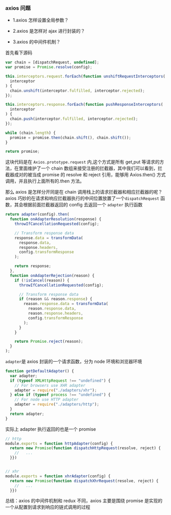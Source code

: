 ### axios 问题

- 1.axios 怎样设置全局参数？

- 2.axios 是怎样对 ajax 进行封装的？

- 3.axios 的中间件机制？

首先看下源码

```js
var chain = [dispatchRequest, undefined];
var promise = Promise.resolve(config);

this.interceptors.request.forEach(function unshiftRequestInterceptors(
  interceptor
) {
  chain.unshift(interceptor.fulfilled, interceptor.rejected);
});

this.interceptors.response.forEach(function pushResponseInterceptors(
  interceptor
) {
  chain.push(interceptor.fulfilled, interceptor.rejected);
});

while (chain.length) {
  promise = promise.then(chain.shift(), chain.shift());
}

return promise;
```

这块代码是在 `Axios.prototype.request` 内,这个方式是所有 get,put 等请求的方法，在里面维护了一个 chain 数组来接受注册的拦截器，其中我们可以看到，拦截器成对的被当成 promise 的 resolve 和 reject 引用，能够用 Axios.then() 方式调用，并且执行上面所有的.then 方法。

那么 axios 是怎样分开同是在 chain 调用栈上的请求拦截器和相应拦截器的呢？axios 巧妙的在请求和响应拦截器执行的中间位置放置了一个`dispatchRequest` 函数，其会根据前面拦截器返回的 config 去返回一个 `adapter` 执行函数

```js
return adapter(config).then(
  function onAdapterResolution(response) {
    throwIfCancellationRequested(config);

    // Transform response data
    response.data = transformData(
      response.data,
      response.headers,
      config.transformResponse
    );

    return response;
  },
  function onAdapterRejection(reason) {
    if (!isCancel(reason)) {
      throwIfCancellationRequested(config);

      // Transform response data
      if (reason && reason.response) {
        reason.response.data = transformData(
          reason.response.data,
          reason.response.headers,
          config.transformResponse
        );
      }
    }

    return Promise.reject(reason);
  }
);
```

`adapter`是 axios 封装的一个请求函数，分为 node 环境和浏览器环境

```js
function getDefaultAdapter() {
  var adapter;
  if (typeof XMLHttpRequest !== "undefined") {
    // For browsers use XHR adapter
    adapter = require("./adapters/xhr");
  } else if (typeof process !== "undefined") {
    // For node use HTTP adapter
    adapter = require("./adapters/http");
  }
  return adapter;
}
```

实际上 adapter 执行返回的也是一个 promise

```js
// http
module.exports = function httpAdapter(config) {
  return new Promise(function dispatchHttpRequest(resolve, reject) {
    //   ...
  }})


// xhr
module.exports = function xhrAdapter(config) {
  return new Promise(function dispatchXhrRequest(resolve, reject) {
    //   ...
  }})

```

总结：axios 的中间件机制和 redux 不同，axios 主要是围绕 promise 是实现的一个从配置到请求到响应的链式调用的过程
